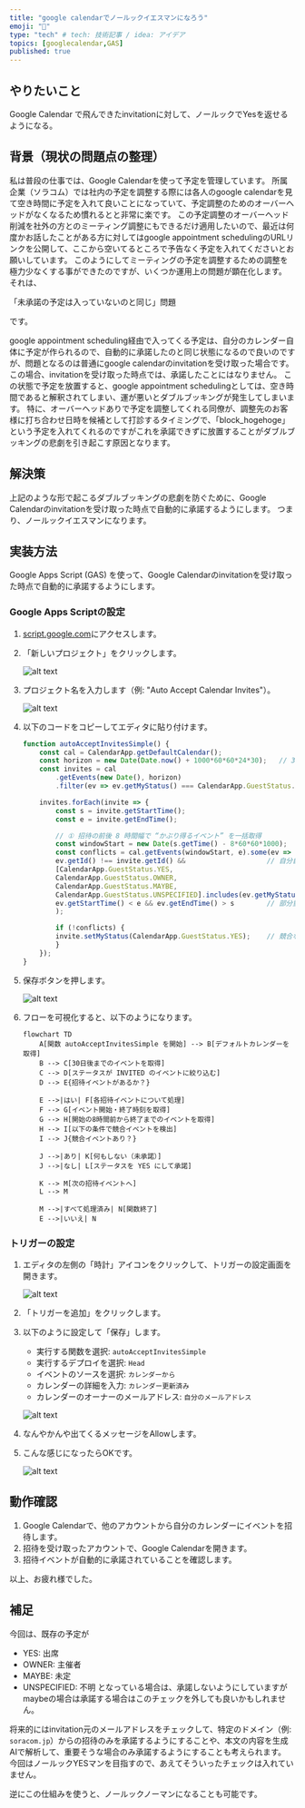 ```yaml
---
title: "google calendarでノールックイエスマンになろう"
emoji: "📅"
type: "tech" # tech: 技術記事 / idea: アイデア
topics: [googlecalendar,GAS]
published: true
---
```



## やりたいこと
Google Calendar で飛んできたinvitationに対して、ノールックでYesを返せるようになる。

## 背景（現状の問題点の整理）

私は普段の仕事では、Google Calendarを使って予定を管理しています。
所属企業（ソラコム）では社内の予定を調整する際には各人のgoogle calendarを見て空き時間に予定を入れて良いことになっていて、予定調整のためのオーバーヘッドがなくなるため慣れるとと非常に楽です。
この予定調整のオーバーヘッド削減を社外の方とのミーティング調整にもできるだけ適用したいので、最近は何度かお話したことがある方に対してはgoogle appointment schedulingのURLリンクを公開して、ここから空いてるところで予告なく予定を入れてくださいとお願いしています。
このようにしてミーティングの予定を調整するための調整を極力少なくする事ができたのですが、いくつか運用上の問題が顕在化します。
それは、

「未承諾の予定は入っていないのと同じ」問題

です。

google appointment scheduling経由で入ってくる予定は、自分のカレンダー自体に予定が作られるので、自動的に承諾したのと同じ状態になるので良いのですが、問題となるのは普通にgoogle calendarのinvitationを受け取った場合です。
この場合、invitationを受け取った時点では、承諾したことにはなりません。
この状態で予定を放置すると、google appointment schedulingとしては、空き時間であると解釈されてしまい、運が悪いとダブルブッキングが発生してしまいます。
特に、オーバーヘッドありで予定を調整してくれる同僚が、調整先のお客様に打ち合わせ日時を候補として打診するタイミングで、「block_hogehoge」という予定を入れてくれるのですがこれを承諾できずに放置することがダブルブッキングの悲劇を引き起こす原因となります。

## 解決策
上記のような形で起こるダブルブッキングの悲劇を防ぐために、Google Calendarのinvitationを受け取った時点で自動的に承諾するようにします。
つまり、ノールックイエスマンになります。

## 実装方法
Google Apps Script (GAS) を使って、Google Calendarのinvitationを受け取った時点で自動的に承諾するようにします。

### Google Apps Scriptの設定

1. [script.google.com](https://script.google.com)にアクセスします。
1. 「新しいプロジェクト」をクリックします。

    ![alt text](/images/no-look-yes-man/1748269258900.png)

1. プロジェクト名を入力します（例: "Auto Accept Calendar Invites"）。

    ![alt text](/images/no-look-yes-man/1748269357468.png)

1. 以下のコードをコピーしてエディタに貼り付けます。

    ```javascript
    function autoAcceptInvitesSimple() {
        const cal = CalendarApp.getDefaultCalendar();
        const horizon = new Date(Date.now() + 1000*60*60*24*30);   // 30 日先
        const invites = cal
            .getEvents(new Date(), horizon)
            .filter(ev => ev.getMyStatus() === CalendarApp.GuestStatus.INVITED);

        invites.forEach(invite => {
            const s = invite.getStartTime();
            const e = invite.getEndTime();

            // ① 招待の前後 8 時間幅で “かぶり得るイベント” を一括取得
            const windowStart = new Date(s.getTime() - 8*60*60*1000);
            const conflicts = cal.getEvents(windowStart, e).some(ev =>
            ev.getId() !== invite.getId() &&                    // 自分自身を除外
            [CalendarApp.GuestStatus.YES,
            CalendarApp.GuestStatus.OWNER,
            CalendarApp.GuestStatus.MAYBE,
            CalendarApp.GuestStatus.UNSPECIFIED].includes(ev.getMyStatus()) &&
            ev.getStartTime() < e && ev.getEndTime() > s        // 部分重複判定
            );

            if (!conflicts) {
            invite.setMyStatus(CalendarApp.GuestStatus.YES);    // 競合なし → 承諾
            }
        });
    }
    ```
1. 保存ボタンを押します。

    ![alt text](/images/no-look-yes-man/1748271296854.png)

1. フローを可視化すると、以下のようになります。
    ```mermaid
    flowchart TD
        A[関数 autoAcceptInvitesSimple を開始] --> B[デフォルトカレンダーを取得]
        B --> C[30日後までのイベントを取得]
        C --> D[ステータスが INVITED のイベントに絞り込む]
        D --> E{招待イベントがあるか？}

        E -->|はい| F[各招待イベントについて処理]
        F --> G[イベント開始・終了時刻を取得]
        G --> H[開始の8時間前から終了までのイベントを取得]
        H --> I[以下の条件で競合イベントを検出]
        I --> J{競合イベントあり？}

        J -->|あり| K[何もしない（未承諾）]
        J -->|なし| L[ステータスを YES にして承諾]

        K --> M[次の招待イベントへ]
        L --> M

        M -->|すべて処理済み| N[関数終了]
        E -->|いいえ| N

    ```

### トリガーの設定

1. エディタの左側の「時計」アイコンをクリックして、トリガーの設定画面を開きます。

    ![alt text](/images/no-look-yes-man/1748271182382.png)

1. 「トリガーを追加」をクリックします。

1. 以下のように設定して「保存」します。

    - 実行する関数を選択: `autoAcceptInvitesSimple`
    - 実行するデプロイを選択: `Head`
    - イベントのソースを選択: `カレンダーから`
    - カレンダーの詳細を入力: `カレンダー更新済み`
    - カレンダーのオーナーのメールアドレス: `自分のメールアドレス`

    ![alt text](/images/no-look-yes-man/1748271680681.png)

1. なんやかんや出てくるメッセージをAllowします。

1. こんな感じになったらOKです。

    ![alt text](/images/no-look-yes-man/1748272156687.png)

## 動作確認
1. Google Calendarで、他のアカウントから自分のカレンダーにイベントを招待します。
2. 招待を受け取ったアカウントで、Google Calendarを開きます。
3. 招待イベントが自動的に承諾されていることを確認します。

以上、お疲れ様でした。

## 補足

今回は、既存の予定が
- YES: 出席
- OWNER: 主催者
- MAYBE: 未定
- UNSPECIFIED: 不明
となっている場合は、承諾しないようにしていますがmaybeの場合は承諾する場合はこのチェックを外しても良いかもしれません。

将来的にはinvitation元のメールアドレスをチェックして、特定のドメイン（例: `soracom.jp`）からの招待のみを承諾するようにすることや、本文の内容を生成AIで解析して、重要そうな場合のみ承諾するようにすることも考えられます。
今回はノールックYESマンを目指すので、あえてそういったチェックは入れていません。

逆にこの仕組みを使うと、ノールックノーマンになることも可能です。
